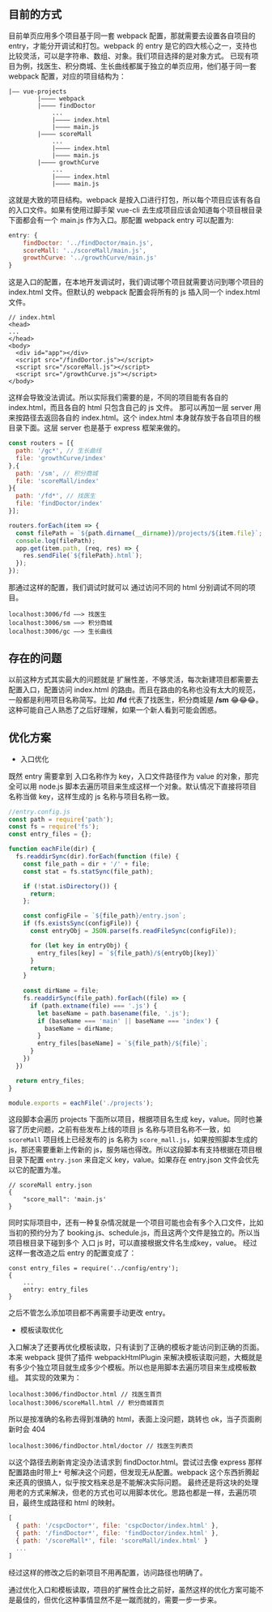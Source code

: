 ## 目前的方式
目前单页应用多个项目基于同一套 webpack 配置，那就需要去设置各自项目的 entry，才能分开调试和打包。webpack 的 entry 是它的四大核心之一，支持也比较灵活，可以是字符串、数组、对象。我们项目选择的是对象方式。
已现有项目为例，找医生、积分商城、生长曲线都属于独立的单页应用，他们基于同一套 webpack 配置，对应的项目结构为：
```
|—— vue-projects
		|———— webpack
		|———— findDoctor
			...
			|———— index.html
			|———— main.js
		|———— scoreMall
			...
			|———— index.html
			|———— main.js
		|———— growthCurve
			...
			|———— index.html
			|———— main.js
```
这就是大致的项目结构。webpack 是按入口进行打包，所以每个项目应该有各自的入口文件。如果有使用过脚手架 vue-cli 去生成项目应该会知道每个项目根目录下面都会有一个 main.js 作为入口。那配置 webpack entry 可以配置为:
```javascript
entry: {
	findDoctor: '../findDoctor/main.js',
	scoreMall: '../scoreMall/main.js',
	growthCurve: '../growthCurve/main.js'
}
```
这是入口的配置，在本地开发调试时，我们调试哪个项目就需要访问到哪个项目的 index.html 文件。但默认的 webpack 配置会将所有的 js 插入同一个 index.html 文件。
```
// index.html
<head>
...
</head>
<body>
  <div id="app"></div>
  <script src="/findDortor.js"></script>
  <script src="/scoreMall.js"></script>
  <script src="/growthCurve.js"></script>
</body>
```
这样会导致没法调试。所以实际我们需要的是，不同的项目能有各自的 index.html，而且各自的 html 只包含自己的 js 文件。
那可以再加一层 server 用来按路径去返回各自的 index.html。这个 index.html 本身就存放于各自项目的根目录下面。这层 server 也是基于 express 框架来做的。
```javascript
const routers = [{
  path: '/gc*', // 生长曲线
  file: 'growthCurve/index'
},{
  path: '/sm', // 积分商城
  file: 'scoreMall/index'
}{
  path: '/fd*', // 找医生
  file: 'findDoctor/index'
}];

routers.forEach(item => {
  const filePath = `${path.dirname(__dirname)}/projects/${item.file}`;
  console.log(filePath);
  app.get(item.path, (req, res) => {
    res.sendFile(`${filePath}.html`);
  });
});
``` 
那通过这样的配置，我们调试时就可以 通过访问不同的 html 分别调试不同的项目。
```
localhost:3006/fd ——> 找医生
localhost:3006/sm ——> 积分商城
localhost:3006/gc ——> 生长曲线
```
## 存在的问题
以前这种方式其实最大的问题就是 扩展性差，不够灵活，每次新建项目都需要去配置入口，配置访问 index.html 的路由。而且在路由的名称也没有太大的规范，一般都是利用项目名称简写。比如 **/fd** 代表了找医生，积分商城是 **/sm** 😂😂😂。这种可能自己人熟悉了之后好理解，如果一个新人看到可能会困惑。
## 优化方案
- 入口优化

既然 entry 需要拿到 入口名称作为 key，入口文件路径作为 value 的对象，那完全可以用 node.js 脚本去遍历项目来生成这样一个对象。默认情况下直接将项目名称当做 key，这样生成的 js 名称与项目名称一致。
``` javascript
//entry.config.js
const path = require('path');
const fs = require('fs');
const entry_files = {};

function eachFile(dir) {
  fs.readdirSync(dir).forEach(function (file) {
    const file_path = dir + '/' + file;
	const stat = fs.statSync(file_path);

    if (!stat.isDirectory()) {
      return;
    };

    const configFile = `${file_path}/entry.json`;
    if (fs.existsSync(configFile)) {
      const entryObj = JSON.parse(fs.readFileSync(configFile));

      for (let key in entryObj) {
        entry_files[key] = `${file_path}/${entryObj[key]}`
      }
      return;
    }
    
    const dirName = file;
    fs.readdirSync(file_path).forEach((file) => {
      if (path.extname(file) === '.js') {
        let baseName = path.basename(file, '.js');
        if (baseName === 'main' || baseName === 'index') {
          baseName = dirName;
        }
        entry_files[baseName] = `${file_path}/${file}`;
      }
    })
  })

  return entry_files;
}

module.exports = eachFile('./projects');
```
这段脚本会遍历 projects 下面所以项目，根据项目名生成 key，value。同时也兼容了历史问题，之前有些发布上线的项目 js 名称与项目名称不一致，如 `scoreMall` 项目线上已经发布的 js 名称为 `score_mall.js`，如果按照脚本生成的 js，那还需要重新上传新的 js，服务端也得改。所以这段脚本有支持根据在项目根目录下配置 `entry.json` 来自定义 key，value。如果存在 entry.json 文件会优先以它的配置为准。
```
// scoreMall entry.json
{
	"score_mall": 'main.js'
}
```
同时实际项目中，还有一种复杂情况就是一个项目可能也会有多个入口文件，比如当初的预约分为了 booking.js、schedule.js，而且这两个文件是独立的。所以当项目根目录下碰到多个 入口 js 时，可以直接根据文件名生成key，value。
经过这样一套改造之后 entry 的配置变成了：
```
const entry_files = require('../config/entry');
{
	...
	entry: entry_files
}
```
之后不管怎么添加项目都不再需要手动更改 entry。
- 模板读取优化

入口解决了还要再优化模板读取，只有读到了正确的模板才能访问到正确的页面。本来 webpack 提供了插件 webpackHtmlPlugin 来解决模板读取问题，大概就是有多少个独立项目就生成多少个模板。所以也是用脚本去遍历项目来生成模板数组。
其实现的效果为：
```
localhost:3006/findDoctor.html // 找医生首页
localhost:3006/scoreMall.html // 积分商城首页
```
所以是按准确的名称去得到准确的 html，表面上没问题，跳转也 ok，当子页面刷新时会 404
```
localhost:3006/findDoctor.html/doctor // 找医生列表页
```
以这个路径去刷新肯定没办法请求到 findDoctor.html。尝试过去像 express 那样配置路由时带上`*` 号解决这个问题，但发现无从配置。webpack 这个东西折腾起来还真的很搞人，似乎按文档来总是不能解决实际问题。
最终还是将这块的处理用老的方式来解决，但老的方式也可以用脚本优化。思路也都是一样，去遍历项目，最终生成路径和 html 的映射。
```javascript
[
  { path: '/cspcDoctor*', file: 'cspcDoctor/index.html' },
  { path: '/findDoctor*', file: 'findDoctor/index.html' },
  { path: '/scoreMall*', file: 'scoreMall/index.html' }
  ...
]
```
经过这样的修改之后的新项目不用再配置，访问路径也明确了。

通过优化入口和模板读取，项目的扩展性会比之前好，虽然这样的优化方案可能不是最佳的，但优化这种事情显然不是一蹴而就的，需要一步一步来。